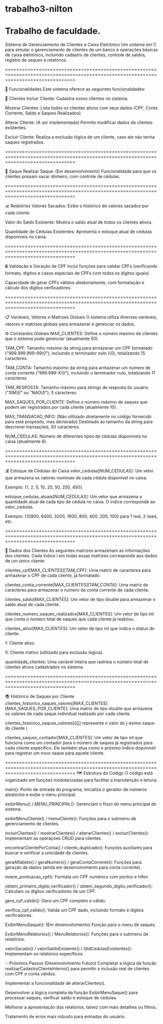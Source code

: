 # trabalho3-nilton
Trabalho de faculdade.
=====================================================================================================================================

Sistema de Gerenciamento de Clientes e Caixa Eletrônico
Um sistema em C para simular o gerenciamento de clientes de um banco e operações básicas de caixa eletrônico, incluindo cadastro de clientes, controle de saldos, registro de saques e relatórios.

=====================================================================================================================================

🚀 Funcionalidades
Este sistema oferece as seguintes funcionalidades:

👤 Clientes
Incluir Cliente: Cadastra novos clientes no sistema.

Mostrar Clientes: Lista todos os clientes ativos com seus dados (CPF, Conta Corrente, Saldo e Saques Realizados).

Alterar Cliente: (A ser implementado) Permite modificar dados de clientes existentes.

Excluir Cliente: Realiza a exclusão lógica de um cliente, caso ele não tenha saques registrados.

=====================================================================================================================================

💸 Saque
Realizar Saque: (Em desenvolvimento) Funcionalidade para que os clientes possam sacar dinheiro, com controle de cédulas.

=====================================================================================================================================

📊 Relatórios
Valores Sacados: Exibe o histórico de valores sacados por cada cliente.

Valor do Saldo Existente: Mostra o saldo atual de todos os clientes ativos.

Quantidade de Cédulas Existentes: Apresenta o estoque atual de cédulas disponíveis no caixa.

=====================================================================================================================================

🔒 Validação e Geração de CPF
Inclui funções para validar CPFs (verificando formato, dígitos e casos especiais de CPFs com todos os dígitos iguais).

Capacidade de gerar CPFs válidos aleatoriamente, com formatação e cálculo dos dígitos verificadores.

=====================================================================================================================================

📋 Variáveis, Vetores e Matrizes Globais
O sistema utiliza diversas variáveis, vetores e matrizes globais para armazenar e gerenciar os dados.

⚙️ Constantes Globais
MAX_CLIENTES: Define o número máximo de clientes que o sistema pode gerenciar (atualmente 50).

TAM_CPF: Tamanho máximo da string para armazenar um CPF formatado ("999.999.999-99\0"), incluindo o terminador nulo (\0), totalizando 15 caracteres.

TAM_CONTA: Tamanho máximo da string para armazenar um número de conta corrente ("999.999-X\0"), incluindo o terminador nulo, totalizando 11 caracteres.

TAM_RESPOSTA: Tamanho máximo para strings de resposta do usuário ("SIM\0" ou "NAO\0"), 5 caracteres.

MAX_SAQUES_POR_CLIENTE: Define o número máximo de saques que podem ser registrados por cada cliente (atualmente 10).

MAX_TRANSACAO_INFO: (Não utilizado diretamente no código fornecido para este propósito, mas declarado) Destinado ao tamanho da string para descrever transações, 50 caracteres.

NUM_CEDULAS: Número de diferentes tipos de cédulas disponíveis no caixa (atualmente 8).

=====================================================================================================================================

💰 Estoque de Cédulas do Caixa
valor_cedulas[NUM_CEDULAS]: Um vetor que armazena os valores nominais de cada cédula disponível no caixa.

Exemplo: {1, 2, 5, 10, 20, 50, 250, 450}.

estoque_cedulas_atuais[NUM_CEDULAS]: Um vetor que armazena a quantidade atual de cada tipo de cédula no caixa. O índice corresponde ao valor_cedulas.

Exemplo: {12800, 6400, 3200, 1600, 800, 400, 200, 100} para 1 real, 2 reais, etc.

=====================================================================================================================================

👤 Dados dos Clientes
As seguintes matrizes armazenam as informações dos clientes. Cada índice i em todas essas matrizes corresponde aos dados de um único cliente.

clientes_cpf[MAX_CLIENTES][TAM_CPF]: Uma matriz de caracteres para armazenar o CPF de cada cliente, já formatado.

clientes_conta_corrente[MAX_CLIENTES][TAM_CONTA]: Uma matriz de caracteres para armazenar o número da conta corrente de cada cliente.

clientes_saldo[MAX_CLIENTES]: Um vetor de tipo double para armazenar o saldo atual de cada cliente.

clientes_numero_saques_realizados[MAX_CLIENTES]: Um vetor de tipo int que conta o número total de saques que cada cliente já realizou.

clientes_ativo[MAX_CLIENTES]: Um vetor de tipo int que indica o status do cliente.

1: Cliente ativo.

0: Cliente inativo (utilizado para exclusão lógica).

quantidade_clientes: Uma variável inteira que rastreia o número total de clientes ativos cadastrados no sistema.

=====================================================================================================================================

📚 Histórico de Saques por Cliente
clientes_historico_saques_valores[MAX_CLIENTES][MAX_SAQUES_POR_CLIENTE]: Uma matriz de tipo double que armazena os valores de cada saque individual realizado por cada cliente.

clientes_historico_saques_valores[i][j] representa o valor do j-ésimo saque do cliente i.

clientes_saques_contador[MAX_CLIENTES]: Um vetor de tipo int que funciona como um contador para o número de saques já registrados para cada cliente específico. Ele também atua como o próximo índice disponível para registrar um novo saque para aquele cliente.

=====================================================================================================================================
🗺️ Estrutura do Código
O código está organizado em funções modularizadas para facilitar a manutenção e leitura:

main(): Ponto de entrada do programa, inicializa o gerador de números aleatórios e exibe o menu principal.

exibirMenu() / MENU_PRINCIPAL(): Gerenciam o fluxo do menu principal do sistema.

exibirMenuCliente() / menuCliente(): Funções para o submenu de gerenciamento de clientes.

incluirClientes() / mostrarClientes() / alterarClientes() / excluirClientes(): Implementam as operações CRUD para clientes.

encontrarClientePorConta() / cliente_duplicado(): Funções auxiliares para buscar e verificar a unicidade de clientes.

geraAlfabeto() / geraNumero() / geraContaCorrente(): Funções para geração de dados (ainda em desenvolvimento para conta corrente).

insere_pontuacao_cpf(): Formata um CPF numérico com pontos e hífen.

obtem_primeiro_digito_verificador() / obtem_segundo_digito_verificador(): Calculam os dígitos verificadores de um CPF.

gera_cpf_valido(): Gera um CPF completo e válido.

verifica_cpf_valido(): Valida um CPF dado, incluindo formato e dígitos verificadores.

ExibirMenuSaque(): (Em desenvolvimento) Função para o menu de saques.

ExibirMenuRelatorios() / MenuRelatorios(): Funções para o submenu de relatórios.

valorSacado() / valorSaldoExistente() / QtdCedulasExistentes(): Implementam os relatórios específicos.

💡 Próximos Passos (Desenvolvimento Futuro)
Completar a lógica da função realizarCadastroClienteInterno() para permitir a inclusão real de clientes com CPF e conta válidos.

Implementar a funcionalidade de alterarClientes().

Desenvolver a lógica completa da função ExibirMenuSaque() para processar saques, verificar saldo e estoque de cédulas.

Melhorar a apresentação dos relatórios, talvez com mais detalhes ou filtros.

Tratamento de erros mais robusto para entradas do usuário.
